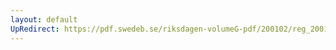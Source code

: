 ```yaml
---
layout: default
UpRedirect: https://pdf.swedeb.se/riksdagen-volumeG-pdf/200102/reg_200102/reg_200102_0144.pdf
---
```


